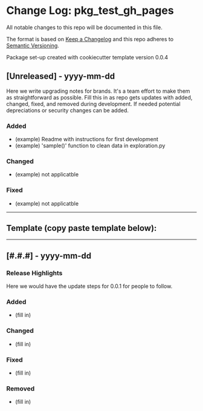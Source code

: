 # Change Log: pkg_test_gh_pages
All notable changes to this repo will be documented in this file.

The format is based on [Keep a Changelog](http://keepachangelog.com/)
and this repo adheres to [Semantic Versioning](http://semver.org/).

Package set-up created with cookiecutter template version 0.0.4

## [Unreleased] - yyyy-mm-dd

Here we write upgrading notes for brands. It's a team effort to make them as
straightforward as possible. Fill this in as repo gets updates with added, changed, fixed, and removed during development. If needed potential depreciations or security changes can be added.

### Added
- (example) Readme with instructions for first development
- (example) 'sample()' function to clean data in  exploration.py
### Changed
- (example) not applicatble
### Fixed
- (example) not applicatble
---
## Template (copy paste template below):
---

## [#.#.#] - yyyy-mm-dd

### **Release Highlights**
Here we would have the update steps for 0.0.1 for people to follow.

### **Added**
- (fill in)
### **Changed**
- (fill in)
### **Fixed**
- (fill in)
### **Removed**
- (fill in)
